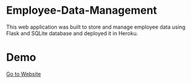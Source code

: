 # Employee-Data-Management
This web application was built to store and manage employee data using Flask and SQLite database and deployed it in Heroku.
# Demo
<a href="https://employee-data-management.herokuapp.com/">Go to Website</a>
